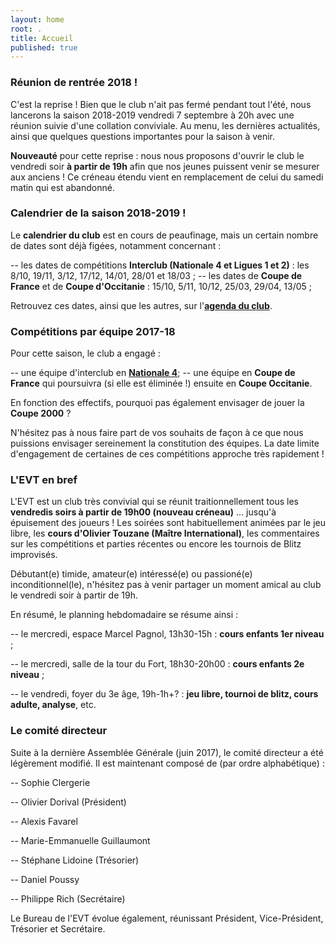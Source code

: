 ```yaml
---
layout: home
root: .
title: Accueil
published: true
---
```


### Réunion de rentrée 2018 ! ###

C'est la reprise ! Bien que le club n'ait pas fermé pendant tout l'été, nous lancerons la saison 2018-2019 vendredi 7 septembre à 20h avec une réunion suivie d'une collation conviviale. Au menu, les dernières actualités, ainsi que quelques questions importantes pour la saison à venir.

**Nouveauté** pour cette reprise : nous nous proposons d'ouvrir le club le vendredi soir **à partir de 19h** afin que nos jeunes puissent venir se mesurer aux anciens ! Ce créneau étendu vient en remplacement de celui du samedi matin qui est abandonné.

### Calendrier de la saison 2018-2019 ! ###

Le **calendrier du club** est en cours de peaufinage, mais un certain nombre de dates sont déjà figées, notamment concernant : 

-- les dates de compétitions **Interclub (Nationale 4 et Ligues 1 et 2)** : les 8/10, 19/11, 3/12, 17/12, 14/01, 28/01 et 18/03 ;
-- les dates de **Coupe de France** et de **Coupe d'Occitanie** : 15/10, 5/11, 10/12, 25/03, 29/04, 13/05 ;

Retrouvez ces dates, ainsi que les autres, sur l'[**agenda du club**](http://echiquier-villeneuve-tolosane.github.io/calendar.html "calendrier EVT").


### Compétitions par équipe 2017-18 ###

Pour cette saison, le club a engagé :

-- une équipe d'interclub en **[Nationale 4](http://www.echecs.asso.fr/Equipes.aspx?Groupe=85 "Nationale 4 / Groupe Occitanie Sud-Ouest")**;
-- une équipe en **Coupe de France** qui poursuivra (si elle est éliminée !) ensuite en **Coupe Occitanie**.

En fonction des effectifs, pourquoi pas également envisager de jouer la **Coupe 2000** ?

N'hésitez pas à nous faire part de vos souhaits de façon à ce que nous puissions envisager sereinement la constitution des équipes. La date limite d'engagement de certaines de ces compétitions approche très rapidement !

### L'EVT en bref ###

L'EVT est un club très convivial qui se réunit traitionnellement tous les **vendredis soirs à partir de 19h00 (nouveau créneau)** ... jusqu'à épuisement des joueurs ! Les soirées sont habituellement animées par le jeu libre, les **cours d'Olivier Touzane (Maître International)**, les commentaires sur les compétitions et parties récentes ou encore les tournois de Blitz improvisés.

Débutant(e) timide, amateur(e) intéressé(e) ou passioné(e) inconditionnel(le), n'hésitez pas à venir partager un moment amical au club le vendredi soir à partir de 19h.

En résumé, le planning hebdomadaire se résume ainsi :

-- le mercredi, espace Marcel Pagnol, 13h30-15h : **cours enfants 1er niveau** ;

-- le mercredi, salle de la tour du Fort, 18h30-20h00 : **cours enfants 2e niveau** ;

-- le vendredi, foyer du 3e âge, 19h-1h+? : **jeu libre, tournoi de blitz, cours adulte, analyse**, etc.


### Le comité directeur ###

Suite à la dernière Assemblée Générale (juin 2017), le comité directeur a été légèrement modifié. Il est maintenant composé de (par ordre alphabétique) :

-- Sophie Clergerie

-- Olivier Dorival (Président)

-- Alexis Favarel

-- Marie-Emmanuelle Guillaumont

-- Stéphane Lidoine (Trésorier)

-- Daniel Poussy

-- Philippe Rich (Secrétaire)

Le Bureau de l'EVT évolue également, réunissant Président, Vice-Président, Trésorier et Secrétaire.
